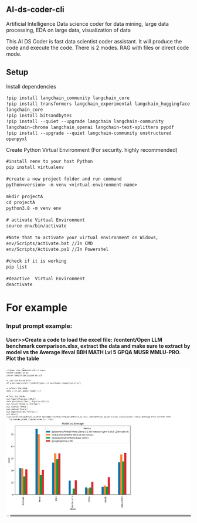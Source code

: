## AI-ds-coder-cli
Artificial Intelligence Data science coder for data mining, large data processing, EDA on large data, visualization of data

This AI DS Coder is fast data scientist coder assistant. It will produce the code and execute the code.  There is 2 modes.  RAG with files or direct code mode. 

## Setup

Install dependencies
```shell
!pip install langchain_community langchain_core
!pip install transformers langchain_experimental langchain_huggingface langchain_core
!pip install bitsandbytes
!pip install --quiet --upgrade langchain langchain-community langchain-chroma langchain_openai langchain-text-splitters pypdf
!pip install --upgrade --quiet langchain-community unstructured openpyxl
```

Create Python Virtual Environment (For security. highly recommended)

```shell
#install nenv to your host Python
pip install virtualenv

#create a new project folder and run command
python<version> -m venv <virtual-environment-name>

mkdir projectA
cd projectA
python3.8 -m venv env

# activate Virtual Environment
source env/bin/activate

#Note that to activate your virtual environment on Widows, 
env/Scripts/activate.bat //In CMD
env/Scripts/Activate.ps1 //In Powershel

#check if it is working
pip list

#deactive  Virtual Environment
deactivate
```

# For example

### Input prompt example: 
#### User>>Create a code to load the excel file: /content/Open LLM benchmark comparison.xlsx, extract the data and make sure to extract by model vs the Average 	Ifeval	BBH	MATH Lvl 5	GPQA	MUSR	MMLU-PRO.  Plot the table

<img src="extract excel sheet and generate graph.JPG">

